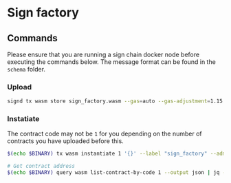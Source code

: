 # Sign factory

## Commands

Please ensure that you are running a sign chain docker node before executing the commands below. The message format can be found in the `schema` folder.

### Upload

```bash
signd tx wasm store sign_factory.wasm --gas=auto --gas-adjustment=1.15 --from validator -y
```

### Instatiate

The contract code may not be `1` for you depending on the number of contracts you have uploaded before this.

```bash
$(echo $BINARY) tx wasm instantiate 1 '{}' --label "sign_factory" --admin $USER1 --gas=auto --gas-adjustment=1.15 --from user1 -y

# Get contract address
$(echo $BINARY) query wasm list-contract-by-code 1 --output json | jq -r '.contracts[-1]'
```
